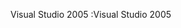 <span data-ttu-id="d9b8d-101">Visual Studio 2005 :</span><span class="sxs-lookup"><span data-stu-id="d9b8d-101">Visual Studio 2005</span></span>
